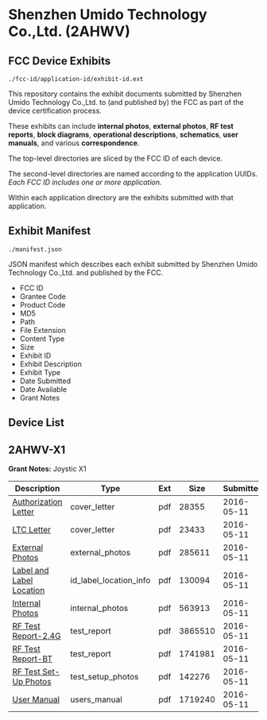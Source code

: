 # Shenzhen Umido Technology Co.,Ltd. (2AHWV)
## FCC Device Exhibits

```
./fcc-id/application-id/exhibit-id.ext
```

This repository contains the exhibit documents submitted by Shenzhen Umido Technology Co.,Ltd. to (and published by) the FCC as part of the device certification process.

These exhibits can include **internal photos**, **external photos**, **RF test reports**, **block diagrams**, **operational descriptions**, **schematics**, **user manuals**, and various **correspondence**.

The top-level directories are sliced by the FCC ID of each device.

The second-level directories are named according to the application UUIDs. *Each FCC ID includes one or more application.*

Within each application directory are the exhibits submitted with that application. 

## Exhibit Manifest

```
./manifest.json
```

JSON manifest which describes each exhibit submitted by Shenzhen Umido Technology Co.,Ltd. and published by the FCC.

- FCC ID
- Grantee Code
- Product Code
- MD5
- Path
- File Extension
- Content Type
- Size
- Exhibit ID
- Exhibit Description
- Exhibit Type
- Date Submitted
- Date Available
- Grant Notes

## Device List
## 2AHWV-X1
**Grant Notes:** Joystic X1

| Description | Type | Ext | Size | Submitted | Available |
| ----------- | ---- | --- | ---- | --------- | --------- |
| [Authorization Letter](2AHWV-X1/4ed22e1b0f52a98be2f57b39fb9be1b7/2985971.pdf) | cover_letter | pdf | 28355 | 2016-05-11 | 2016-05-11 |
| [LTC Letter](2AHWV-X1/4ed22e1b0f52a98be2f57b39fb9be1b7/2985972.pdf) | cover_letter | pdf | 23433 | 2016-05-11 | 2016-05-11 |
| [External Photos](2AHWV-X1/4ed22e1b0f52a98be2f57b39fb9be1b7/2985973.pdf) | external_photos | pdf | 285611 | 2016-05-11 | 2016-05-11 |
| [Label and Label Location](2AHWV-X1/4ed22e1b0f52a98be2f57b39fb9be1b7/2985974.pdf) | id_label_location_info | pdf | 130094 | 2016-05-11 | 2016-05-11 |
| [Internal Photos](2AHWV-X1/4ed22e1b0f52a98be2f57b39fb9be1b7/2985975.pdf) | internal_photos | pdf | 563913 | 2016-05-11 | 2016-05-11 |
| [RF Test Report-2.4G](2AHWV-X1/4ed22e1b0f52a98be2f57b39fb9be1b7/2985978.pdf) | test_report | pdf | 3865510 | 2016-05-11 | 2016-05-11 |
| [RF Test Report-BT](2AHWV-X1/4ed22e1b0f52a98be2f57b39fb9be1b7/2985979.pdf) | test_report | pdf | 1741981 | 2016-05-11 | 2016-05-11 |
| [RF Test Set-Up Photos](2AHWV-X1/4ed22e1b0f52a98be2f57b39fb9be1b7/2985980.pdf) | test_setup_photos | pdf | 142276 | 2016-05-11 | 2016-05-11 |
| [User Manual](2AHWV-X1/4ed22e1b0f52a98be2f57b39fb9be1b7/2985981.pdf) | users_manual | pdf | 1719240 | 2016-05-11 | 2016-05-11 |
